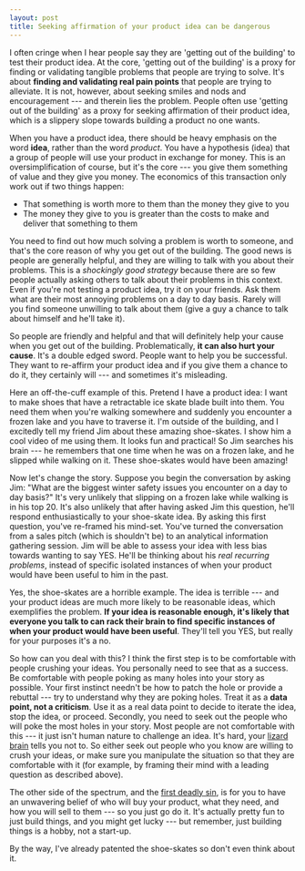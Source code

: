 ```yaml
---
layout: post
title: Seeking affirmation of your product idea can be dangerous
---
```


I often cringe when I hear people say they are 'getting out of the building' to test their product idea. At the core, 'getting out of the building' is a proxy for finding or validating tangible problems that people are trying to solve. It's about __finding and validating real pain points__ that people are trying to alleviate. It is not, however, about seeking smiles and nods and encouragement --- and therein lies the problem. People often use 'getting out of the building' as a proxy for seeking affirmation of their product idea, which is a slippery slope towards building a product no one wants. 

When you have a product idea, there should be heavy emphasis on the word __idea__, rather than the word *product*. You have a hypothesis (idea) that a group of people will use your product in exchange for money. This is an oversimplification of course, but it's the core --- you give them something of value and they give you money. The economics of this transaction only work out if two things happen:

* That something is worth more to them than the money they give to you
* The money they give to you is greater than the costs to make and deliver that something to them

You need to find out how much solving a problem is worth to someone, and that's the core reason of why you get out of the building. The good news is people are generally helpful, and they are willing to talk with you about their problems. This is a *shockingly good strategy* because there are so few people actually asking others to talk about their problems in this context. Even if you're not testing a product idea, try it on your friends. Ask them what are their most annoying problems on a day to day basis. Rarely will you find someone unwilling to talk about them (give a guy a chance to talk about himself and he'll take it).

So people are friendly and helpful and that will definitely help your cause when you get out of the building. Problematically, __it can also hurt your cause__. It's a double edged sword. People want to help you be successful. They want to re-affirm your product idea and if you give them a chance to do it, they certainly will --- and sometimes it's misleading. 

Here an off-the-cuff example of this. Pretend I have a product idea: I want to make shoes that have a retractable ice skate blade built into them. You need them when you're walking somewhere and suddenly you encounter a frozen lake and you have to traverse it. I'm outside of the building, and I excitedly tell my friend Jim about these amazing shoe-skates. I show him a cool video of me using them. It looks fun and practical! So Jim searches his brain --- he remembers that one time when he was on a frozen lake, and he slipped while walking on it. These shoe-skates would have been amazing!

Now let's change the story. Suppose you begin the conversation by asking Jim: "What are the biggest winter safety issues you encounter on a day to day basis?" It's very unlikely that slipping on a frozen lake while walking is in his top 20. It's also unlikely that after having asked Jim this question, he'll respond enthusiastically to your shoe-skate idea. By asking this first question, you've re-framed his mind-set. You've turned the conversation from a sales pitch (which is shouldn't be) to an analytical information gathering session. Jim will be able to assess your idea with less bias towards wanting to say YES. He'll be thinking about his _real recurring problems_, instead of specific isolated instances of when your product would have been useful to him in the past.

Yes, the shoe-skates are a horrible example. The idea is terrible --- and your product ideas are much more likely to be reasonable ideas, which exemplifies the problem. __If your idea is reasonable enough, it's likely that everyone you talk to can rack their brain to find specific instances of when your product would have been useful__. They'll tell you YES, but really for your purposes it's a no.

So how can you deal with this? I think the first step is to be comfortable with people crushing your ideas. You personally need to see that as a success. Be comfortable with people poking as many holes into your story as possible. Your first instinct needn't be how to patch the hole or provide a rebuttal --- try to understand why they are poking holes. Treat it as a __data point, not a criticism__. Use it as a real data point to decide to iterate the idea, stop the idea, or proceed. Secondly, you need to seek out the people who will poke the most holes in your story. Most people are not comfortable with this --- it just isn't human nature to challenge an idea. It's hard, your [lizard brain](http://sethgodin.typepad.com/seths_blog/2010/01/quieting-the-lizard-brain.html) tells you not to. So either seek out people who you know are willing to crush your ideas, or make sure you manipulate the situation so that they are comfortable with it (for example, by framing their mind with a leading question as described above).

The other side of the spectrum, and the [first deadly sin](http://www.inc.com/steve-blank/startup-owners-manual-9-deadliest-startup-sins.html), is for you to have an unwavering belief of who will buy your product, what they need, and how you will sell to them --- so you just go do it. It's actually pretty fun to just build things, and you might get lucky --- but remember, just building things is a hobby, not a start-up.

By the way, I've already patented the shoe-skates so don't even think about it.